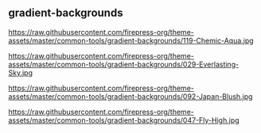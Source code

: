 ## gradient-backgrounds
https://raw.githubusercontent.com/firepress-org/theme-assets/master/common-tools/gradient-backgrounds/119-Chemic-Aqua.jpg

https://raw.githubusercontent.com/firepress-org/theme-assets/master/common-tools/gradient-backgrounds/029-Everlasting-Sky.jpg

https://raw.githubusercontent.com/firepress-org/theme-assets/master/common-tools/gradient-backgrounds/092-Japan-Blush.jpg

https://raw.githubusercontent.com/firepress-org/theme-assets/master/common-tools/gradient-backgrounds/047-Fly-High.jpg